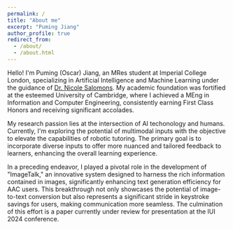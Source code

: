 ```yaml
---
permalink: /
title: "About me"
excerpt: "Puming Jiang"
author_profile: true
redirect_from: 
  - /about/
  - /about.html
---
```


Hello! I'm Puming (Oscar) Jiang, an MRes student at Imperial College London, specializing in Artificial Intelligence and Machine Learning under the guidance of [Dr. Nicole Salomons](https://www.nicolesalomons.com/). My academic foundation was fortified at the esteemed University of Cambridge, where I achieved a MEng in Information and Computer Engineering, consistently earning First Class Honors and receiving significant accolades.

My research passion lies at the intersection of AI techonology and humans. Currently, I'm exploring the potential of multimodal inputs with the objective to elevate the capabilities of robotic tutoring. The primary goal is to incorporate diverse inputs to offer more nuanced and tailored feedback to learners, enhancing the overall learning experience.

In a preceding endeavor, I played a pivotal role in the development of "ImageTalk," an innovative system designed to harness the rich information contained in images, significantly enhancing text generation efficiency for AAC users. This breakthrough not only showcases the potential of image-to-text conversion but also represents a significant stride in keystroke savings for users, making communication more seamless. The culmination of this effort is a paper currently under review for presentation at the IUI 2024 conference.
